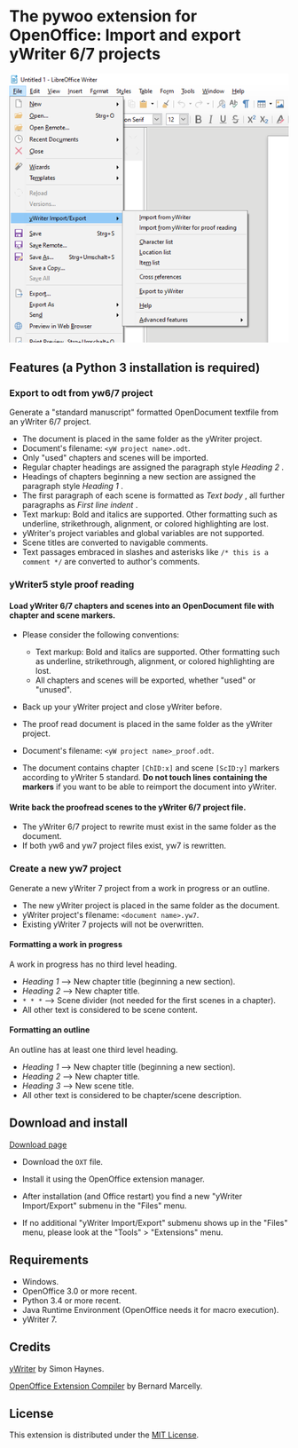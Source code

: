 # The pywoo extension for OpenOffice: Import and export yWriter 6/7 projects

![Screenshot: Menu in LibreOffice](https://raw.githubusercontent.com/peter88213/yw-cnv/master/docs/Screenshots/lo_menu.png)

## Features (a Python 3 installation is required)

### Export to odt from yw6/7 project 

Generate a "standard manuscript" formatted OpenDocument textfile from an yWriter 6/7 project.

* The document is placed in the same folder as the yWriter project.
* Document's filename: `<yW project name>.odt`.
* Only "used" chapters and scenes will be imported.
* Regular chapter headings are assigned the paragraph style _Heading 2_ .
* Headings of chapters beginning a new section are assigned the paragraph style _Heading 1_ .
* The first paragraph of each scene is formatted as _Text body_ , all further paragraphs as _First line indent_ . 
* Text markup: Bold and italics are supported. Other formatting such as underline, strikethrough, alignment, or colored highlighting are lost.
* yWriter's project variables and global variables are not supported.
* Scene titles are converted to navigable comments. 
* Text passages embraced in slashes and asterisks like `/* this is a comment */` are converted to author's comments.


### yWriter5 style proof reading

#### Load yWriter 6/7 chapters and scenes into an OpenDocument file with chapter and scene markers. 

* Please consider the following conventions:
    * Text markup: Bold and italics are supported. Other formatting such as underline, strikethrough, alignment, or colored highlighting are lost.
    * All chapters and scenes will be exported, whether "used" or "unused".
    
* Back up your yWriter project and close yWriter before.
* The proof read document is placed in the same folder as the yWriter project.
* Document's filename: `<yW project name>_proof.odt`.
* The document contains chapter `[ChID:x]` and scene `[ScID:y]` markers according to yWriter 5 standard.  __Do not touch lines containing the markers__  if you want to be able to reimport the document into yWriter.

#### Write back the proofread scenes to the yWriter 6/7 project file.

* The yWriter 6/7 project to rewrite must exist in the same folder as the document.
* If both yw6 and yw7 project files exist, yw7 is rewritten. 

### Create a new yw7 project 

Generate a new yWriter 7 project from a work in progress or an outline.

* The new yWriter project is placed in the same folder as the document.
* yWriter project's filename: `<document name>.yw7`.
* Existing yWriter 7 projects will not be overwritten.


#### Formatting a work in progress

A work in progress has no third level heading.

* _Heading 1_  -->  New chapter title (beginning a new section).
* _Heading 2_  -->  New chapter title.
* `* * *`  -->  Scene divider (not needed for the first scenes in a chapter).
* All other text is considered to be scene content.

#### Formatting an outline

An outline has at least one third level heading.

* _Heading 1_  -->  New chapter title (beginning a new section).
* _Heading 2_  -->  New chapter title.
* _Heading 3_  -->  New scene title.
* All other text is considered to be chapter/scene description.


## Download and install

[Download page](https://github.com/peter88213/pywoo/releases/latest)

* Download the `OXT` file.

* Install it using the OpenOffice extension manager.

* After installation (and Office restart) you find a new "yWriter Import/Export" submenu in the "Files" menu.

* If no additional "yWriter Import/Export" submenu shows up in the "Files" menu, please look at the "Tools" > "Extensions" menu.

## Requirements

* Windows.
* OpenOffice 3.0 or more recent. 
* Python 3.4 or more recent.
* Java Runtime Environment (OpenOffice needs it for macro execution).
* yWriter 7. 

## Credits

[yWriter](http://spacejock.com/yWriter7.html) by Simon Haynes.

[OpenOffice Extension Compiler](https://wiki.openoffice.org/wiki/Extensions_Packager#Extension_Compiler) by Bernard Marcelly.

## License

This extension is distributed under the [MIT License](http://www.opensource.org/licenses/mit-license.php).
